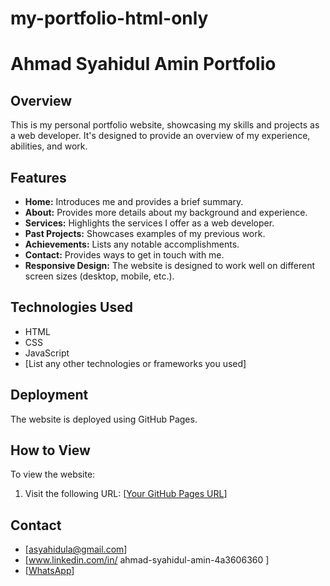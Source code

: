 # my-portfolio-html-only

# Ahmad Syahidul Amin Portfolio

## Overview

This is my personal portfolio website, showcasing my skills and projects as a web developer. It's designed to provide an overview of my experience, abilities, and work.

## Features

* **Home:** Introduces me and provides a brief summary.
* **About:** Provides more details about my background and experience.
* **Services:** Highlights the services I offer as a web developer.
* **Past Projects:** Showcases examples of my previous work.
* **Achievements:** Lists any notable accomplishments.
* **Contact:** Provides ways to get in touch with me.
* **Responsive Design:** The website is designed to work well on different screen sizes (desktop, mobile, etc.).

## Technologies Used

* HTML
* CSS
* JavaScript
* [List any other technologies or frameworks you used]

## Deployment

The website is deployed using GitHub Pages.

## How to View

To view the website:

1.  Visit the following URL: [[Your GitHub Pages URL](https://ahmadsa08.github.io/my-portfolio-html-only/)] 

## Contact

* [asyahidula@gmail.com]
* [www.linkedin.com/in/
ahmad-syahidul-amin-4a3606360
]
* [[WhatsApp](https://api.whatsapp.com/send/?phone=601161301310&text&type=phone_number&app_absent=0)]

